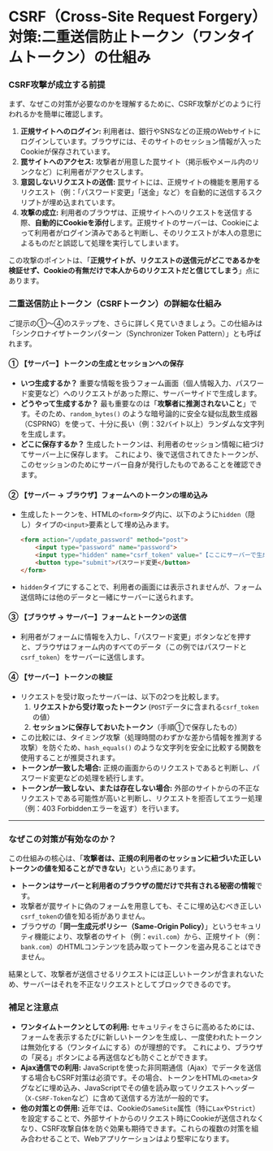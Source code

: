 # CSRF（Cross-Site Request Forgery）対策:二重送信防止トークン（ワンタイムトークン）の仕組み

### CSRF攻撃が成立する前提

まず、なぜこの対策が必要なのかを理解するために、CSRF攻撃がどのように行われるかを簡単に確認します。

1.  **正規サイトへのログイン:** 利用者は、銀行やSNSなどの正規のWebサイトにログインしています。ブラウザには、そのサイトのセッション情報が入ったCookieが保存されています。
2.  **罠サイトへのアクセス:** 攻撃者が用意した罠サイト（掲示板やメール内のリンクなど）に利用者がアクセスします。
3.  **意図しないリクエストの送信:** 罠サイトには、正規サイトの機能を悪用するリクエスト（例：「パスワード変更」「送金」など）を自動的に送信するスクリプトが埋め込まれています。
4.  **攻撃の成立:** 利用者のブラウザは、正規サイトへのリクエストを送信する際、**自動的にCookieを添付**します。正規サイトのサーバーは、Cookieによって利用者がログイン済みであると判断し、そのリクエストが本人の意思によるものだと誤認して処理を実行してしまいます。

この攻撃のポイントは、「**正規サイトが、リクエストの送信元がどこであるかを検証せず、Cookieの有無だけで本人からのリクエストだと信じてしまう**」点にあります。

### 二重送信防止トークン（CSRFトークン）の詳細な仕組み

ご提示の①〜④のステップを、さらに詳しく見ていきましょう。この仕組みは「シンクロナイザトークンパターン（Synchronizer Token Pattern）」とも呼ばれます。

#### ① 【サーバー】トークンの生成とセッションへの保存
*   **いつ生成するか？** 重要な情報を扱うフォーム画面（個人情報入力、パスワード変更など）へのリクエストがあった際に、サーバーサイドで生成します。
*   **どうやって生成するか？** 最も重要なのは「**攻撃者に推測されないこと**」です。そのため、`random_bytes()` のような暗号論的に安全な疑似乱数生成器（CSPRNG）を使って、十分に長い（例：32バイト以上）ランダムな文字列を生成します。
*   **どこに保存するか？** 生成したトークンは、利用者のセッション情報に紐づけてサーバー上に保存します。 これにより、後で送信されてきたトークンが、このセッションのためにサーバー自身が発行したものであることを確認できます。

#### ② 【サーバー → ブラウザ】フォームへのトークンの埋め込み
*   生成したトークンを、HTMLの`<form>`タグ内に、以下のように`hidden`（隠し）タイプの`<input>`要素として埋め込みます。

    ```html
    <form action="/update_password" method="post">
        <input type="password" name="password">
        <input type="hidden" name="csrf_token" value="【ここにサーバーで生成したトークン文字列が入る】">
        <button type="submit">パスワード変更</button>
    </form>
    ```

*   `hidden`タイプにすることで、利用者の画面には表示されませんが、フォーム送信時には他のデータと一緒にサーバーに送られます。

#### ③ 【ブラウザ → サーバー】フォームとトークンの送信
*   利用者がフォームに情報を入力し、「パスワード変更」ボタンなどを押すと、ブラウザはフォーム内のすべてのデータ（この例ではパスワードと`csrf_token`）をサーバーに送信します。

#### ④ 【サーバー】トークンの検証
*   リクエストを受け取ったサーバーは、以下の2つを比較します。
    1.  **リクエストから受け取ったトークン** (`POST`データに含まれる`csrf_token`の値）
    2.  **セッションに保存しておいたトークン**（手順①で保存したもの）
*   この比較には、タイミング攻撃（処理時間のわずかな差から情報を推測する攻撃）を防ぐため、`hash_equals()` のような文字列を安全に比較する関数を使用することが推奨されます。
*   **トークンが一致した場合:** 正規の画面からのリクエストであると判断し、パスワード変更などの処理を続行します。
*   **トークンが一致しない、または存在しない場合:** 外部のサイトからの不正なリクエストである可能性が高いと判断し、リクエストを拒否してエラー処理（例：403 Forbiddenエラーを返す）を行います。

---

### なぜこの対策が有効なのか？

この仕組みの核心は、「**攻撃者は、正規の利用者のセッションに紐づいた正しいトークンの値を知ることができない**」という点にあります。

*   **トークンはサーバーと利用者のブラウザの間だけで共有される秘密の情報**です。
*   攻撃者が罠サイトに偽のフォームを用意しても、そこに埋め込むべき正しい`csrf_token`の値を知る術がありません。
*   ブラウザの「**同一生成元ポリシー（Same-Origin Policy）**」というセキュリティ機能により、攻撃者のサイト（例：`evil.com`）から、正規サイト（例：`bank.com`）のHTMLコンテンツを読み取ってトークンを盗み見ることはできません。

結果として、攻撃者が送信させるリクエストには正しいトークンが含まれないため、サーバーはそれを不正なリクエストとしてブロックできるのです。

### 補足と注意点

*   **ワンタイムトークンとしての利用:** セキュリティをさらに高めるためには、フォームを表示するたびに新しいトークンを生成し、一度使われたトークンは無効化する（ワンタイムにする）のが理想的です。 これにより、ブラウザの「戻る」ボタンによる再送信なども防ぐことができます。
*   **Ajax通信での利用:** JavaScriptを使った非同期通信（Ajax）でデータを送信する場合もCSRF対策は必須です。その場合、トークンをHTMLの`<meta>`タグなどに埋め込み、JavaScriptでその値を読み取ってリクエストヘッダー（`X-CSRF-Token`など）に含めて送信する方法が一般的です。
*   **他の対策との併用:** 近年では、Cookieの`SameSite`属性（特に`Lax`や`Strict`）を設定することで、外部サイトからのリクエスト時にCookieが送信されなくなり、CSRF攻撃自体を防ぐ効果も期待できます。これらの複数の対策を組み合わせることで、Webアプリケーションはより堅牢になります。